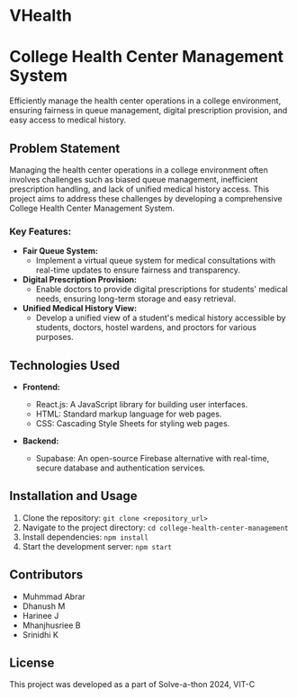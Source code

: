 # VHealth
# College Health Center Management System

Efficiently manage the health center operations in a college environment, ensuring fairness in queue management, digital prescription provision, and easy access to medical history.

## Problem Statement

Managing the health center operations in a college environment often involves challenges such as biased queue management, inefficient prescription handling, and lack of unified medical history access. This project aims to address these challenges by developing a comprehensive College Health Center Management System.

### Key Features:

- **Fair Queue System:**
  - Implement a virtual queue system for medical consultations with real-time updates to ensure fairness and transparency.
- **Digital Prescription Provision:**
  - Enable doctors to provide digital prescriptions for students' medical needs, ensuring long-term storage and easy retrieval.
- **Unified Medical History View:**
  - Develop a unified view of a student's medical history accessible by students, doctors, hostel wardens, and proctors for various purposes.

## Technologies Used

- **Frontend:**
  - React.js: A JavaScript library for building user interfaces.
  - HTML: Standard markup language for web pages.
  - CSS: Cascading Style Sheets for styling web pages.

- **Backend:**
  - Supabase: An open-source Firebase alternative with real-time, secure database and authentication services.

## Installation and Usage

1. Clone the repository: `git clone <repository_url>`
2. Navigate to the project directory: `cd college-health-center-management`
3. Install dependencies: `npm install`
4. Start the development server: `npm start`

## Contributors

- Muhmmad Abrar
- Dhanush M
- Harinee J
- Mhanjhusriee B
- Srinidhi K
## License

This project was developed as a part of Solve-a-thon 2024, VIT-C

